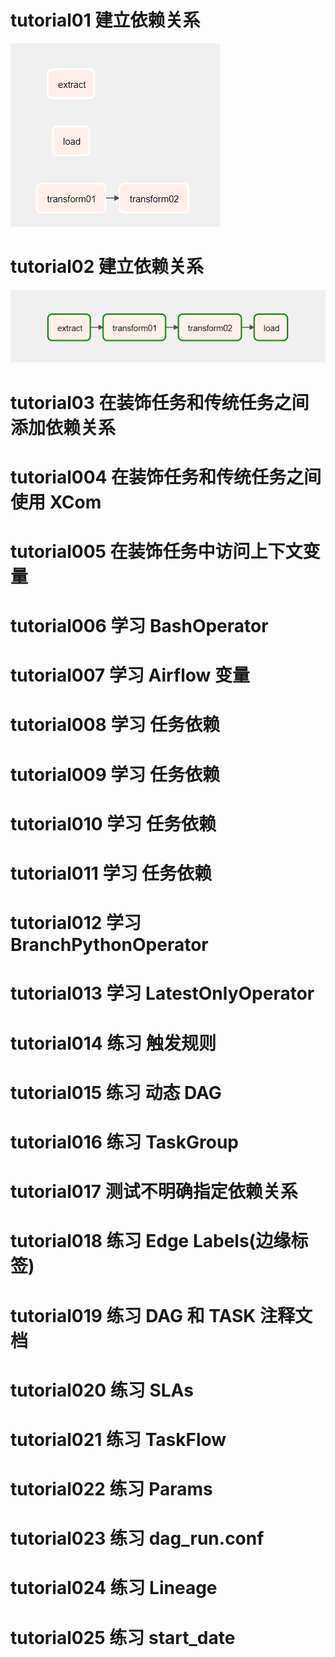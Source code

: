 # tutorial01 建立依赖关系
![建立依赖关系](../images/tutorial_taskflow_api_etl_001.png)
# tutorial02 建立依赖关系
![建立依赖关系](../images/tutorial_taskflow_api_etl_002.png)
# tutorial03 在装饰任务和传统任务之间添加依赖关系
# tutorial004 在装饰任务和传统任务之间使用 XCom
# tutorial005 在装饰任务中访问上下文变量
# tutorial006 学习 BashOperator
# tutorial007 学习 Airflow 变量
# tutorial008 学习 任务依赖
# tutorial009 学习 任务依赖
# tutorial010 学习 任务依赖
# tutorial011 学习 任务依赖
# tutorial012 学习 BranchPythonOperator
# tutorial013 学习 LatestOnlyOperator
# tutorial014 练习 触发规则
# tutorial015 练习 动态 DAG
# tutorial016 练习 TaskGroup
# tutorial017 测试不明确指定依赖关系
# tutorial018 练习 Edge Labels(边缘标签)
# tutorial019 练习 DAG 和 TASK 注释文档
# tutorial020 练习 SLAs
# tutorial021 练习 TaskFlow
# tutorial022 练习 Params
# tutorial023 练习 dag_run.conf
# tutorial024 练习 Lineage
# tutorial025 练习 start_date

